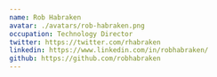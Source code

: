 ```yaml
---
name: Rob Habraken
avatar: ./avatars/rob-habraken.png
occupation: Technology Director
twitter: https://twitter.com/rhabraken
linkedin: https://www.linkedin.com/in/robhabraken/
github: https://github.com/robhabraken
---
```


